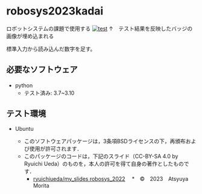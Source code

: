 # robosys2023kadai
ロボットシステムの課題で使用する
[![test](https://github.com/morita1315/robosyskadai/actions/workflows/test.yml/badge.svg)](https://github.com/morita1315/robosyskadai/actions/workflows/test.yml)
↑　テスト結果を反映したバッジの画像が埋め込まれる

標準入力から読み込んだ数字を足す。

## 必要なソフトウェア
* python　
  * テスト済み: 3.7~3.10

## テスト環境
* Ubuntu

  * このソフトウェアパッケージは，3条項BSDライセンスの下，再頒布および使用が許可されます．
  * このパッケージのコードは，下記のスライド（CC-BY-SA 4.0 by Ryuichi Ueda）のものを，本人の許可を得て自身の著作としたものです．
      * [ryuichiueda/my_slides robosys_2022](https://github.com/ryuichiueda/my_slides/tree/master/robosys_2022)
　*　©　2023　Atsyuya Morita
